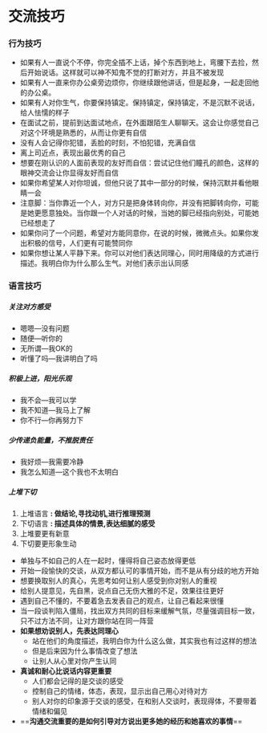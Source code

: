 # 交流技巧
### 行为技巧
- 如果有人一直说个不停，你完全插不上话，掉个东西到地上，弯腰下去捡，然后开始说话。这样就可以神不知鬼不觉的打断对方，并且不被发现
- 如果有人一直来你办公桌旁边烦你，你继续跟他讲话，但是起身，一起走回他的办公桌。
- 如果有人对你生气，你要保持镇定。保持镇定，保持镇定，不是沉默不说话，给人怯懦的样子
- 在面试之前，提前到达面试地点，在外面跟陌生人聊聊天。这会让你感觉自己对这个环境是熟悉的，从而让你更有自信
- 没有人会记得你犯错，丢脸的时刻，不怕犯错，充满自信
- 离上司近点，表现出最优秀的自己
- 想要在刚认识的人面前表现的友好而自信：尝试记住他们瞳孔的颜色，这样的眼神交流会让你显得友好而自信
- 如果你希望某人对你坦诚，但他只说了其中一部分的时候，保持沉默并看他眼睛一会
- 注意脚：当你靠近一个人，对方只是把身体转向你，并没有把脚转向你，可能是她更愿意独处。当你跟一个人对话的时候，当她的脚已经指向别处，可能她已经想走了
- 如果你问了一个问题，希望对方能同意你，在说的时候，微微点头。如果你发出积极的信号，人们更有可能赞同你
- 如果你想让某人平静下来。你可以对他们表达同理心，同时用降级的方式进行描述。我明白你为什么那么生气。对他们表示出认同感
### 语言技巧
##### 关注对方感受
- 嗯嗯—没有问题
- 随便—听你的
- 无所谓—我OK的
- 听懂了吗—我讲明白了吗
##### 积极上进，阳光乐观
- 我不会—我可以学
- 我不知道—我马上了解
- 你不行—你再努力下
##### 少传递负能量，不推脱责任
- 我好烦—我需要冷静
- 我怎么知道—这个我也不太明白
##### 上堆下切
1. 上堆语言 **: 做结论,寻找动机,进行推理预测**
2. 下切语言 **: 描述具体的情景,表达细腻的感受**
3. 上堆要更有新意
4. 下切要更形象生动
- 单独与不如自己的人在一起时，懂得将自己姿态放得更低
- 开始一段愉快的交谈，从双方都认可的事情开始，而不是从有分歧的地方开始
- 想要换取别人的真心，先思考如何让别人感受到你对别人的重视
- 给别人提意见，先自黑，说点自己无伤大雅的不足，效果往往更好
- 遇到自己不懂的，不要着急去发表自己的观点，让自己看起来很懂
- 当一段谈判陷入僵局，找出双方共同的目标来缓解气氛，尽量强调目标一致，只不过方法不同，让对方跟你站在同一阵营
- **如果想劝说别人，先表达同理心**
  - 站在他们的角度描述，我明白你为什么这么做，其实我也有过这样的想法
  - 但是后来因为什么事情改变了想法
  - 让别人从心里对你产生认同
- **真诚和耐心比说话内容更重要**
  - 人们都会记得的是交谈的感受
  - 控制自己的情绪，体态，表现，显示出自己用心对待对方
  - 别人对你的印象源于交谈的感受，在和别人交谈时，表现得体，不要带着情绪和偏见
- ==**沟通交流重要的是如何引导对方说出更多她的经历和她喜欢的事情**==

